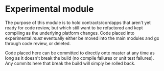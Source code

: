 # Experimental module

The purpose of this module is to hold contracts/cordapps that aren't yet ready for code review, but which still want
to be refactored and kept compiling as the underlying platform changes. Code placed into experimental *must* eventually
either be moved into the main modules and go through code review, or deleted.

Code placed here can be committed to directly onto master at any time as long as it doesn't break the build
(no compile failures or unit test failures). Any commits here that break the build will simply be rolled back.


